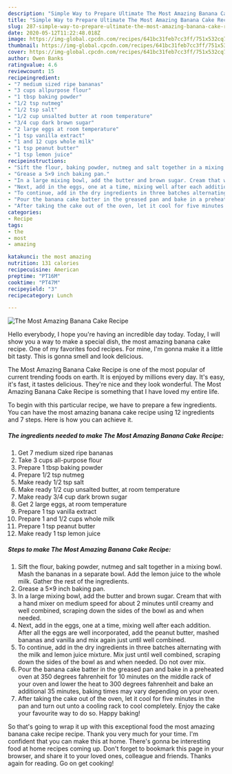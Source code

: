 ```yaml
---
description: "Simple Way to Prepare Ultimate The Most Amazing Banana Cake Recipe"
title: "Simple Way to Prepare Ultimate The Most Amazing Banana Cake Recipe"
slug: 287-simple-way-to-prepare-ultimate-the-most-amazing-banana-cake-recipe
date: 2020-05-12T11:22:48.018Z
image: https://img-global.cpcdn.com/recipes/641bc31feb7cc3ff/751x532cq70/the-most-amazing-banana-cake-recipe-recipe-main-photo.jpg
thumbnail: https://img-global.cpcdn.com/recipes/641bc31feb7cc3ff/751x532cq70/the-most-amazing-banana-cake-recipe-recipe-main-photo.jpg
cover: https://img-global.cpcdn.com/recipes/641bc31feb7cc3ff/751x532cq70/the-most-amazing-banana-cake-recipe-recipe-main-photo.jpg
author: Owen Banks
ratingvalue: 4.6
reviewcount: 15
recipeingredient:
- "7 medium sized ripe bananas"
- "3 cups allpurpose flour"
- "1 tbsp baking powder"
- "1/2 tsp nutmeg"
- "1/2 tsp salt"
- "1/2 cup unsalted butter at room temperature"
- "3/4 cup dark brown sugar"
- "2 large eggs at room temperature"
- "1 tsp vanilla extract"
- "1 and 12 cups whole milk"
- "1 tsp peanut butter"
- "1 tsp lemon juice"
recipeinstructions:
- "Sift the flour, baking powder, nutmeg and salt together in a mixing bowl. Mash the bananas in a separate bowl. Add the lemon juice to the whole milk. Gather the rest of the ingredients."
- "Grease a 5×9 inch baking pan."
- "In a large mixing bowl, add the butter and brown sugar. Cream that with a hand mixer on medium speed for about 2 minutes until creamy and well combined, scraping down the sides of the bowl as and when needed."
- "Next, add in the eggs, one at a time, mixing well after each addition. After all the eggs are well incorporated, add the peanut butter, mashed bananas and vanilla and mix again just until well combined."
- "To continue, add in the dry ingredients in three batches alternating with the milk and lemon juice mixture. Mix just until well combined, scraping down the sides of the bowl as and when needed. Do not over mix."
- "Pour the banana cake batter in the greased pan and bake in a preheated oven at 350 degrees fahrenheit for 10 minutes on the middle rack of your oven and lower the heat to 300 degrees fahrenheit and bake an additional 35 minutes, baking times may vary depending on your oven."
- "After taking the cake out of the oven, let it cool for five minutes in the pan and turn out unto a cooling rack to cool completely. Enjoy the cake your favourite way to do so. Happy baking!"
categories:
- Recipe
tags:
- the
- most
- amazing

katakunci: the most amazing 
nutrition: 131 calories
recipecuisine: American
preptime: "PT16M"
cooktime: "PT47M"
recipeyield: "3"
recipecategory: Lunch

---
```



![The Most Amazing Banana Cake Recipe](https://img-global.cpcdn.com/recipes/641bc31feb7cc3ff/751x532cq70/the-most-amazing-banana-cake-recipe-recipe-main-photo.jpg)

Hello everybody, I hope you're having an incredible day today. Today, I will show you a way to make a special dish, the most amazing banana cake recipe. One of my favorites food recipes. For mine, I'm gonna make it a little bit tasty. This is gonna smell and look delicious.

The Most Amazing Banana Cake Recipe is one of the most popular of current trending foods on earth. It is enjoyed by millions every day. It's easy, it's fast, it tastes delicious. They're nice and they look wonderful. The Most Amazing Banana Cake Recipe is something that I have loved my entire life.




To begin with this particular recipe, we have to prepare a few ingredients. You can have the most amazing banana cake recipe using 12 ingredients and 7 steps. Here is how you can achieve it.

<!--inarticleads1-->

##### The ingredients needed to make The Most Amazing Banana Cake Recipe:

1. Get 7 medium sized ripe bananas
1. Take 3 cups all-purpose flour
1. Prepare 1 tbsp baking powder
1. Prepare 1/2 tsp nutmeg
1. Make ready 1/2 tsp salt
1. Make ready 1/2 cup unsalted butter, at room temperature
1. Make ready 3/4 cup dark brown sugar
1. Get 2 large eggs, at room temperature
1. Prepare 1 tsp vanilla extract
1. Prepare 1 and 1/2 cups whole milk
1. Prepare 1 tsp peanut butter
1. Make ready 1 tsp lemon juice




<!--inarticleads2-->

##### Steps to make The Most Amazing Banana Cake Recipe:

1. Sift the flour, baking powder, nutmeg and salt together in a mixing bowl. Mash the bananas in a separate bowl. Add the lemon juice to the whole milk. Gather the rest of the ingredients.
1. Grease a 5×9 inch baking pan.
1. In a large mixing bowl, add the butter and brown sugar. Cream that with a hand mixer on medium speed for about 2 minutes until creamy and well combined, scraping down the sides of the bowl as and when needed.
1. Next, add in the eggs, one at a time, mixing well after each addition. After all the eggs are well incorporated, add the peanut butter, mashed bananas and vanilla and mix again just until well combined.
1. To continue, add in the dry ingredients in three batches alternating with the milk and lemon juice mixture. Mix just until well combined, scraping down the sides of the bowl as and when needed. Do not over mix.
1. Pour the banana cake batter in the greased pan and bake in a preheated oven at 350 degrees fahrenheit for 10 minutes on the middle rack of your oven and lower the heat to 300 degrees fahrenheit and bake an additional 35 minutes, baking times may vary depending on your oven.
1. After taking the cake out of the oven, let it cool for five minutes in the pan and turn out unto a cooling rack to cool completely. Enjoy the cake your favourite way to do so. Happy baking!




So that's going to wrap it up with this exceptional food the most amazing banana cake recipe recipe. Thank you very much for your time. I'm confident that you can make this at home. There's gonna be interesting food at home recipes coming up. Don't forget to bookmark this page in your browser, and share it to your loved ones, colleague and friends. Thanks again for reading. Go on get cooking!
